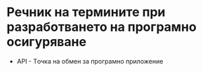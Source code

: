# Речник на термините при разработването на програмно осигуряване

- API - Tочка на обмен за програмно приложение
